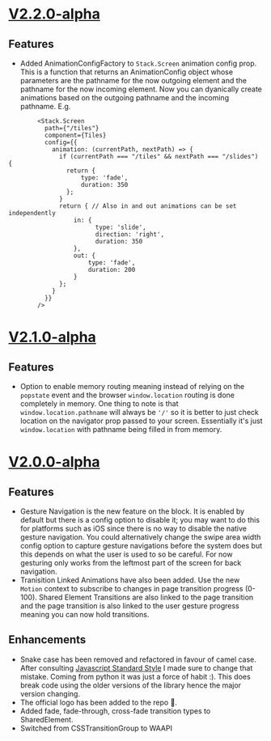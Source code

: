 # [V2.2.0-alpha](https://github.com/nxtexe/react-motion-router/blob/main/CHANGELOG.md#v220-alpha)
## Features
- Added AnimationConfigFactory to ```Stack.Screen``` animation config prop. This is a function that returns an AnimationConfig object whose parameters are the pathname for the now outgoing element and the pathname for the now incoming element. Now you can dyanically create animations based on the outgoing pathname and the incoming pathname. E.g.
```
        <Stack.Screen
          path={"/tiles"}
          component={Tiles}
          config={{
            animation: (currentPath, nextPath) => {
              if (currentPath === "/tiles" && nextPath === "/slides") {
                return {
                    type: 'fade',
                    duration: 350
                };
              }
              return { // Also in and out animations can be set independently
                  in: {
                        type: 'slide',
                        direction: 'right',
                        duration: 350
                  },
                  out: {
                      type: 'fade',
                      duration: 200
                  }
              };
            }
          }}
        />
```

# [V2.1.0-alpha](https://github.com/nxtexe/react-motion-router/blob/main/CHANGELOG.md#v210-alpha)
## Features
- Option to enable memory routing meaning instead of relying on the ```popstate``` event and the browser ```window.location``` routing is done completely in memory. One thing to note is that ```window.location.pathname``` will always be ```'/'``` so it is better to just check location on the navigator prop passed to your screen. Essentially it's just ```window.location``` with pathname being filled in from memory.


# [V2.0.0-alpha](https://github.com/nxtexe/react-motion-router/blob/main/CHANGELOG.md#v200-alpha)

## Features

- Gesture Navigation is the new feature on the block. It is enabled by default but there is a config option to disable it; you may want to do this for platforms such as iOS since there is no way to disable the native gesture navigation. You could alternatively change the swipe area width config option to capture gesture navigations before the system does but this depends on what the user is used to so be careful. For now gesturing only works from the leftmost part of the screen for back navigation.
- Tranisition Linked Animations have also been added. Use the new ```Motion``` context to subscribe to changes in page transition progress (0-100). Shared Element Transitions are also linked to the page transition and the page transition is also linked to the user gesture progress meaning you can now hold transitions.

## Enhancements

-  Snake case has been removed and refactored in favour of camel case. After consulting [Javascript Standard Style](https://standardjs.com/rules.html) I made sure to change that mistake. Coming from python it was just a force of habit :). This does break code using the older versions of the library hence the major version changing.
- The official logo has been added to the repo 🤩.
- Added fade, fade-through, cross-fade transition types to SharedElement.
- Switched from CSSTransitionGroup to WAAPI